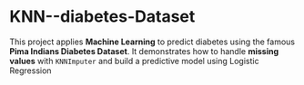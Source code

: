 # KNN--diabetes-Dataset
This project applies **Machine Learning** to predict diabetes using the famous **Pima Indians Diabetes Dataset**.   It demonstrates how to handle **missing values** with `KNNImputer` and build a predictive model using Logistic Regression
